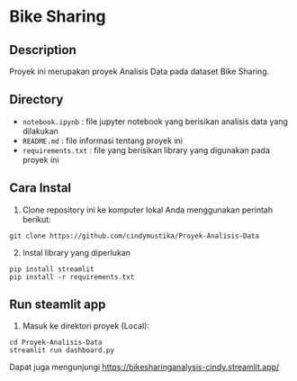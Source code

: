 # Bike Sharing

## Description
Proyek ini merupakan proyek Analisis Data pada dataset Bike Sharing. 

## Directory
- `notebook.ipynb` : file jupyter notebook yang berisikan analisis data yang dilakukan
- `README.md` : file informasi tentang proyek ini
- `requirements.txt` : file yang berisikan library yang digunakan pada proyek ini

## Cara Instal
1. Clone repository ini ke komputer lokal Anda menggunakan perintah berikut:
```
git clone https://github.com/cindymustika/Proyek-Analisis-Data
```
2. Instal library yang diperlukan
```
pip install streamlit
pip install -r requirements.txt
```


## Run steamlit app
1. Masuk ke direktori proyek (Local):
```
cd Proyek-Analisis-Data
streamlit run dashboard.py
```
Dapat juga mengunjungi https://bikesharinganalysis-cindy.streamlit.app/



